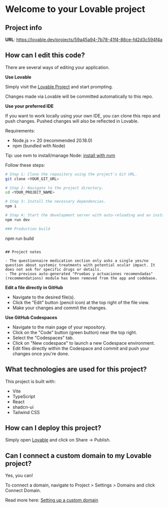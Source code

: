 # Welcome to your Lovable project

## Project info

**URL**: https://lovable.dev/projects/59a45a94-7b78-41f4-88ce-fd2d3c594f4a

## How can I edit this code?

There are several ways of editing your application.

**Use Lovable**

Simply visit the [Lovable Project](https://lovable.dev/projects/59a45a94-7b78-41f4-88ce-fd2d3c594f4a) and start prompting.

Changes made via Lovable will be committed automatically to this repo.

**Use your preferred IDE**

If you want to work locally using your own IDE, you can clone this repo and push changes. Pushed changes will also be reflected in Lovable.

Requirements:

- Node.js >= 20 (recommended 20.18.0)
- npm (bundled with Node)

Tip: use nvm to install/manage Node: [install with nvm](https://github.com/nvm-sh/nvm#installing-and-updating)

Follow these steps:

```sh
# Step 1: Clone the repository using the project's Git URL.
git clone <YOUR_GIT_URL>

# Step 2: Navigate to the project directory.
cd <YOUR_PROJECT_NAME>

# Step 3: Install the necessary dependencies.
npm i

# Step 4: Start the development server with auto-reloading and an instant preview.
npm run dev

### Production build

```
npm run build
```

## Project notes

- The questionnaire medication section only asks a single yes/no question about systemic treatments with potential ocular impact. It does not ask for specific drugs or details.
- The previous auto-generated "Pruebas y actuaciones recomendadas" (recommendations) module has been removed from the app and codebase.
```

**Edit a file directly in GitHub**

- Navigate to the desired file(s).
- Click the "Edit" button (pencil icon) at the top right of the file view.
- Make your changes and commit the changes.

**Use GitHub Codespaces**

- Navigate to the main page of your repository.
- Click on the "Code" button (green button) near the top right.
- Select the "Codespaces" tab.
- Click on "New codespace" to launch a new Codespace environment.
- Edit files directly within the Codespace and commit and push your changes once you're done.

## What technologies are used for this project?

This project is built with:

- Vite
- TypeScript
- React
- shadcn-ui
- Tailwind CSS

## How can I deploy this project?

Simply open [Lovable](https://lovable.dev/projects/59a45a94-7b78-41f4-88ce-fd2d3c594f4a) and click on Share -> Publish.

## Can I connect a custom domain to my Lovable project?

Yes, you can!

To connect a domain, navigate to Project > Settings > Domains and click Connect Domain.

Read more here: [Setting up a custom domain](https://docs.lovable.dev/features/custom-domain#custom-domain)
